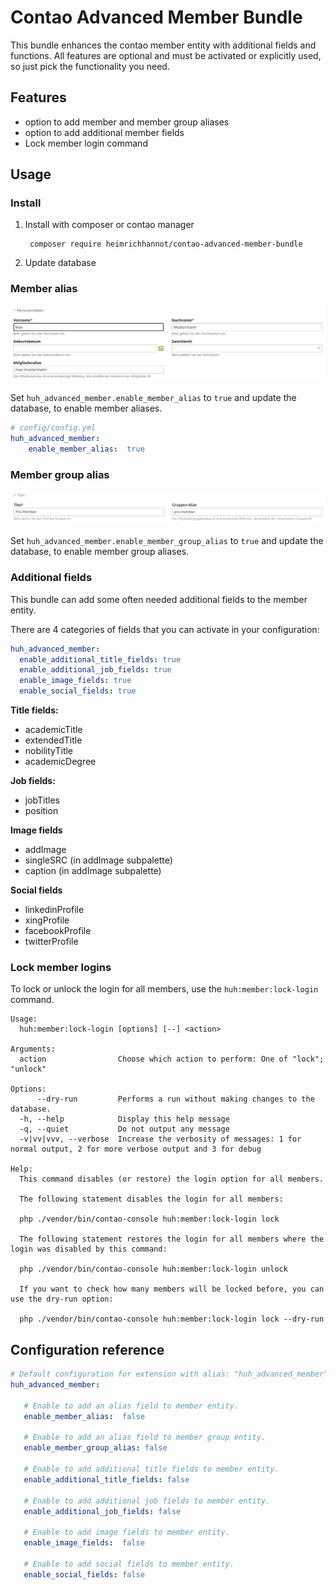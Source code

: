 # Contao Advanced Member Bundle

This bundle enhances the contao member entity with additional fields and functions. 
All features are optional and must be activated or explicitly used, so just pick
the functionality you need.

## Features

- option to add member and member group aliases
- option to add additional member fields
- Lock member login command

## Usage

### Install  

1. Install with composer or contao manager

        composer require heimrichhannot/contao-advanced-member-bundle

2. Update database

### Member alias

![](docs/images/screenshot_member_alias.png)

Set `huh_advanced_member.enable_member_alias` to `true` and update the database, to enable member aliases. 

```yaml
# config/config.yml
huh_advanced_member:
    enable_member_alias:  true
```

### Member group alias

![](docs/images/screenshot_member_group_alias.png)

Set `huh_advanced_member.enable_member_group_alias` to `true` and update the database, to enable member group aliases.

### Additional fields

This bundle can add some often needed additional fields to the member entity. 

There are 4 categories of fields that you can activate in your configuration:

```yaml
huh_advanced_member:
  enable_additional_title_fields: true
  enable_additional_job_fields: true
  enable_image_fields: true
  enable_social_fields: true
```

**Title fields:**
* academicTitle
* extendedTitle
* nobilityTitle
* academicDegree

**Job fields:**
* jobTitles
* position

**Image fields**
* addImage
* singleSRC (in addImage subpalette)
* caption (in addImage subpalette)

**Social fields**
* linkedinProfile
* xingProfile
* facebookProfile
* twitterProfile


### Lock member logins

To lock or unlock the login for all members, use the `huh:member:lock-login` command.

```
Usage:
  huh:member:lock-login [options] [--] <action>

Arguments:
  action                Choose which action to perform: One of "lock"; "unlock"

Options:
      --dry-run         Performs a run without making changes to the database.
  -h, --help            Display this help message
  -q, --quiet           Do not output any message
  -v|vv|vvv, --verbose  Increase the verbosity of messages: 1 for normal output, 2 for more verbose output and 3 for debug

Help:
  This command disables (or restore) the login option for all members.
  
  The following statement disables the login for all members:
  
  php ./vendor/bin/contao-console huh:member:lock-login lock
  
  The following statement restores the login for all members where the login was disabled by this command:
  
  php ./vendor/bin/contao-console huh:member:lock-login unlock
  
  If you want to check how many members will be locked before, you can use the dry-run option:
  
  php ./vendor/bin/contao-console huh:member:lock-login lock --dry-run
```

## Configuration reference

```yaml
# Default configuration for extension with alias: "huh_advanced_member"
huh_advanced_member:

   # Enable to add an alias field to member entity.
   enable_member_alias:  false

   # Enable to add an alias field to member group entity.
   enable_member_group_alias: false

   # Enable to add additional title fields to member entity.
   enable_additional_title_fields: false

   # Enable to add additional job fields to member entity.
   enable_additional_job_fields: false

   # Enable to add image fields to member entity.
   enable_image_fields:  false

   # Enable to add social fields to member entity.
   enable_social_fields: false

```